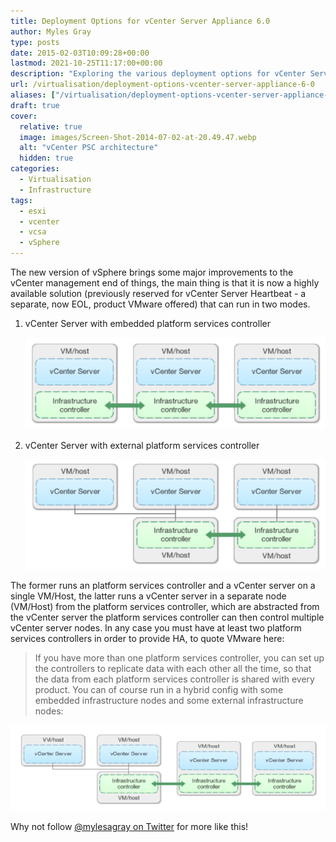 ```yaml
---
title: Deployment Options for vCenter Server Appliance 6.0
author: Myles Gray
type: posts
date: 2015-02-03T10:09:28+00:00
lastmod: 2021-10-25T11:17:00+00:00
description: "Exploring the various deployment options for vCenter Server Appliance 6.0"
url: /virtualisation/deployment-options-vcenter-server-appliance-6-0
aliases: ["/virtualisation/deployment-options-vcenter-server-appliance-6-0", "/virtualisation/deployment-options-vcenter-server-appliance-6-0/amp", "/software/deployment-options-vcenter-server-appliance-6-0", "/software/deployment-options-vcenter-server-appliance-6-0/amp"]
draft: true
cover:
  relative: true
  image: images/Screen-Shot-2014-07-02-at-20.49.47.webp
  alt: "vCenter PSC architecture"
  hidden: true
categories:
  - Virtualisation
  - Infrastructure
tags:
  - esxi
  - vcenter
  - vcsa
  - vSphere
---
```


The new version of vSphere brings some major improvements to the vCenter management end of things, the main thing is that it is now a highly available solution (previously reserved for vCenter Server Heartbeat - a separate, now EOL, product VMware offered) that can run in two modes.

1) vCenter Server with embedded platform services controller

    ![vCenter Server with embedded platform services controller][1]

2) vCenter Server with external platform services controller

    ![vCenter Server with external platform services controller][2]

The former runs an platform services controller and a vCenter server on a single VM/Host, the latter runs a vCenter server in a separate node (VM/Host) from the platform services controller, which are abstracted from the vCenter server the platform services controller can then control multiple vCenter server nodes. In any case you must have at least two platform services controllers in order to provide HA, to quote VMware here:

> If you have more than one platform services controller, you can set up the controllers to replicate data with each other all the time, so that the data from each platform services controller is shared with every product. You can of course run in a hybrid config with some embedded infrastructure nodes and some external infrastructure nodes:

![mixed environment][3]

Why not follow [@mylesagray on Twitter][4] for more like this!

 [1]: images/Screen-Shot-2014-07-02-at-20.26.57.png
 [2]: images/Screen-Shot-2014-07-02-at-20.27.03.png
 [3]: images/Screen-Shot-2014-07-02-at-20.49.47.png
 [4]: https://twitter.com/mylesagray
